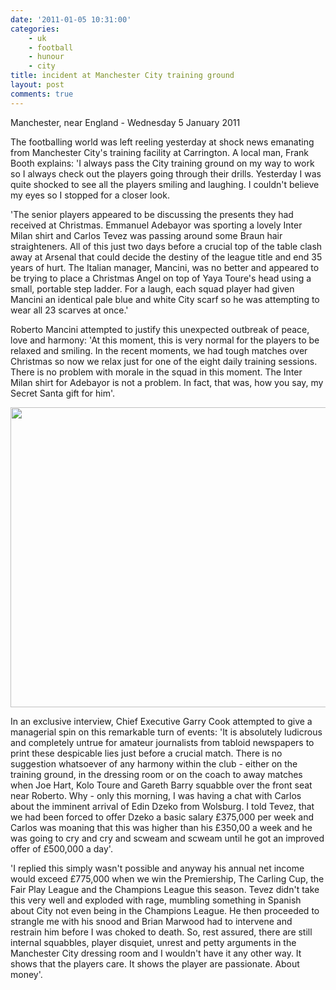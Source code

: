 ```yaml
---
date: '2011-01-05 10:31:00'
categories:
    - uk
    - football
    - hunour
    - city
title: incident at Manchester City training ground
layout: post
comments: true
---
```


Manchester, near England - Wednesday 5 January 2011

The footballing world was left reeling yesterday at shock news
emanating from Manchester City's training facility at Carrington. A
local man, Frank Booth explains: 'I always pass the City training
ground on my way to work so I always check out the players going
through their drills. Yesterday I was quite shocked to see all the
players smiling and laughing. I couldn't believe my eyes so I stopped
for a closer look.

'The senior players appeared to be discussing the presents they had
received at Christmas. Emmanuel Adebayor was sporting a lovely Inter
Milan shirt and Carlos Tevez was passing around some Braun hair
straighteners. All of this just two days before a crucial top of the
table clash away at Arsenal that could decide the destiny of the
league title and end 35 years of hurt. The Italian manager, Mancini,
was no better and appeared to be trying to place a Christmas Angel on
top of Yaya Toure's head using a small, portable step ladder. For a
laugh, each squad player had given Mancini an identical pale blue and
white City scarf so he was attempting to wear all 23 scarves at once.'

Roberto Mancini attempted to justify this unexpected outbreak of
peace, love and harmony: 'At this moment, this is very normal for the
players to be relaxed and smiling. In the recent moments, we had tough
matches over Christmas so now we relax just for one of the eight daily
training sessions. There is no problem with morale in the squad in
this moment. The Inter Milan shirt for Adebayor is not a problem. In
fact, that was, how you say, my Secret Santa gift for him'.

<a href="http://picasaweb.google.com/lh/photo/fU1jvaFvI7574nHiSBTdHA?feat=embedwebsite"><img src="http://lh3.ggpht.com/_l2uGy1RGCiE/TSRCDVYRBcI/AAAAAAAABtc/o8MimwGsyww/s800/Citeh-Training.jpg" height="480" width="640" /></a>

In an exclusive interview, Chief Executive Garry Cook attempted to
give a managerial spin on this remarkable turn of events: 'It is
absolutely ludicrous and completely untrue for amateur journalists
from tabloid newspapers to print these despicable lies just before a
crucial match. There is no suggestion whatsoever of any harmony within
the club - either on the training ground, in the dressing room or on
the coach to away matches when Joe Hart, Kolo Toure and Gareth Barry
squabble over the front seat near Roberto. Why - only this morning, I
was having a chat with Carlos about the imminent arrival of Edin Dzeko
from Wolsburg. I told Tevez, that we had been forced to offer Dzeko a
basic salary &pound;375,000 per week and Carlos was moaning that this
was higher than his &pound;350,00 a week and he was going to cry and
cry and scweam and scweam until he got an improved offer of
&pound;500,000 a day'.

'I replied this simply wasn't possible and anyway his annual net
income would exceed &pound;775,000 when we win the Premiership, The
Carling Cup, the Fair Play League and the Champions League this
season. Tevez didn't take this very well and exploded with rage,
mumbling something in Spanish about City not even being in the
Champions League. He then proceeded to strangle me with his snood and
Brian Marwood had to intervene and restrain him before I was choked to
death. So, rest assured, there are still internal squabbles, player
disquiet, unrest and petty arguments in the Manchester City dressing
room and I wouldn't have it any other way. It shows that the players
care. It shows the player are passionate. About money'.
